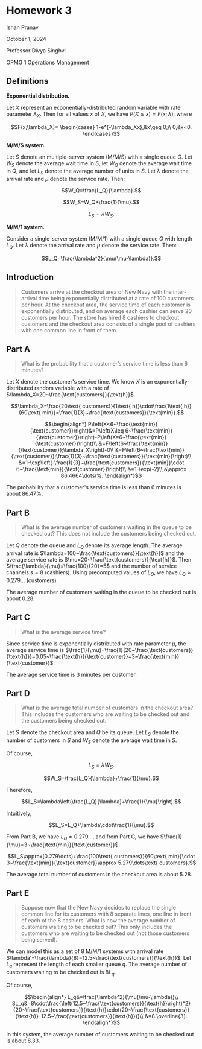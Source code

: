 # Homework 3

Ishan Pranav

October 1, 2024

Professor Divya Singhvi

OPMG 1 Operations Management

## Definitions

__Exponential distribution.__

Let $X$ represent an exponentially-distributed random variable with rate
parameter $\lambda_X$. Then for all values $x$ of $X$, we have
$P(X\leq x)=F(x;\lambda)$, where

$$F(x;\lambda_X)=
\begin{cases}
1-e^{-\lambda_Xx},&x\geq 0;\\
0,&x<0.
\end{cases}$$

__M/M/S system.__

Let $S$ denote an multiple-server system (M/M/S) with a single queue $Q$. Let
$W_S$ denote the average wait time in $S$, let $W_Q$ denote the average wait
time in $Q$, and let $L_S$ denote the average number of units in $S$. Let
$\lambda$ denote the arrival rate and $\mu$ denote the service rate. Then:

$$W_Q=\frac{L_Q}{\lambda}.$$

$$W_S=W_Q+\frac{1}{\mu}.$$

$$L_S=\lambda W_S.$$

__M/M/1 system.__

Consider a single-server system (M/M/1) with a single queue $Q$ with length
$L_Q$. Let $\lambda$ denote the arrival rate and $\mu$ denote the service rate.
Then:

$$L_Q=\frac{\lambda^2}{\mu(\mu-\lambda)}.$$

## Introduction

> Customers arrive at the checkout area of New Navy with the inter-arrival time
> being exponentially distributed at a rate of 100 customers per hour. At the
> checkout area, the service time of each customer is exponentially distributed,
> and on average each cashier can serve 20 customers per hour. The store has
> hired 8 cashiers to checkout customers and the checkout area consists of a
> single pool of cashiers with one common line in front of them.

## Part A

> What is the probability that a customer’s service time is less than 6 minutes?

Let $X$ denote the customer's service time. We know $X$ is an
exponentially-distributed random variable with a rate of
$\lambda_X=20~\frac{\text{customers}}{\text{h}}$.

$$\lambda_X=\frac{20\text{ customers}}{1\text{ h}}\cdot\frac{1\text{ h}}{60\text{ min}}=\frac{1}{3}~\frac{\text{customers}}{\text{min}}.$$

$$\begin{align*}
P\left(X<6~\frac{\text{min}}{\text{customer}}\right)&=P\left(X\leq 6~\frac{\text{min}}{\text{customer}}\right)-P\left(X=6~\frac{\text{min}}{\text{customer}}\right)\\
&=F\left(6~\frac{\text{min}}{\text{customer}};\lambda_X\right)-0\\
&=F\left(6~\frac{\text{min}}{\text{customer}};\frac{1}{3}~\frac{\text{customers}}{\text{min}}\right)\\
&=1-\exp\left(-\frac{1}{3}~\frac{\text{customers}}{\text{min}}\cdot 6~\frac{\text{min}}{\text{customer}}\right)\\
&=1-\exp(-2)\\
&\approx 86.4664\dots\%.
\end{align*}$$

The probability that a customer's service time is less than 6 minutes is about
86.47%.

## Part B

> What is the average number of customers waiting in the queue to be checked
> out? This does not include the customers being checked out.

Let $Q$ denote the queue and $L_Q$ denote its average length. The average
arrival rate is $\lambda=100~\frac{\text{customers}}{\text{h}}$ and the average
service rate is $\mu=20~\frac{\text{customers}}{\text{h}}$.
Then $\frac{\lambda}{\mu}=\frac{100}{20}=5$ and the number of service channels
$s=8$ (cashiers). Using precomputed values of $L_Q$, we have $L_Q\approx 0.279\dots$
(customers).

The average number of customers waiting in the queue to be checked out is about
0.28.

## Part C

> What is the average service time?

Since service time is exponentially distributed with rate parameter $\mu$, the
average service time is
$\frac{1}{\mu}=\frac{1}{20~\frac{\text{customers}}{\text{h}}}=0.05~\frac{\text{h}}{\text{customer}}=3~\frac{\text{min}}{\text{customer}}$.

The average service time is 3 minutes per customer.

## Part D

> What is the average total number of customers in the checkout area? This
> includes the customers who are waiting to be checked out and the customers
> being checked out.

Let $S$ denote the checkout area and $Q$ be its queue. Let $L_S$ denote the
number of customers in $S$ and $W_S$ denote the average wait time in $S$.

Of course,

$$L_S=\lambda W_S.$$

$$W_S=\frac{L_Q}{\lambda}+\frac{1}{\mu}.$$

Therefore,

$$L_S=\lambda\left(\frac{L_Q}{\lambda}+\frac{1}{\mu}\right).$$

Intuitively,

$$L_S=L_Q+\lambda\cdot\frac{1}{\mu}.$$

From Part B, we have $L_Q\approx 0.279\dots$, and from Part C, we have
$\frac{1}{\mu}=3~\frac{\text{min}}{\text{customer}}$.

$$L_S\approx(0.279\dots)+\frac{100\text{ customers}}{60\text{ min}}\cdot 3~\frac{\text{min}}{\text{customer}}\approx 5.279\dots\text{ customers}.$$

The average total number of customers in the checkout area is about 5.28.

## Part E

> Suppose now that the New Navy decides to replace the single common line for
> its customers with 8 separate lines, one line in front of each of the 8
> cashiers. What is now the average number of customers waiting to be checked
> out? This only includes the customers who are waiting to be checked out
> (not those customers being served).

We can model this as a set of 8 M/M/1 systems with arrival rate
$\lambda'=\frac{\lambda}{8}=12.5~\frac{\text{customers}}{\text{h}}$. Let $L_q$
represent the length of each smaller queue $q$. The average number of customers
waiting to be checked out is $8L_q$.

Of course,

$$\begin{align*}
L_q&=\frac{\lambda^2}{\mu(\mu-\lambda)}\\
8L_q&=8\cdot\frac{\left(12.5~\frac{\text{customers}}{\text{h}}\right)^2}{20~\frac{\text{customers}}{\text{h}}\cdot(20~\frac{\text{customers}}{\text{h}}-12.5~\frac{\text{customers}}{\text{h}})}\\
&=8.\overline{3}.
\end{align*}$$

In this system, the average number of customers waiting to be checked out is
about 8.33.

